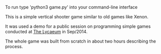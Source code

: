 To run type 'python3 game.py' into your command-line interface

This is a simple vertical shooter game similar to old games like Xenon. 

It was used a demo for a public session on programming simple games
conducted at [The
Lycaeum](http://thelycaeum.in/blog/2014/09/01/public_sessions/) in
Sep/2014.

The whole game was built from scratch in about two hours describing
the process.

